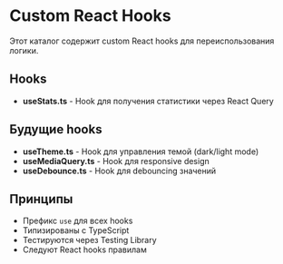 # Custom React Hooks

Этот каталог содержит custom React hooks для переиспользования логики.

## Hooks

- **useStats.ts** - Hook для получения статистики через React Query

## Будущие hooks

- **useTheme.ts** - Hook для управления темой (dark/light mode)
- **useMediaQuery.ts** - Hook для responsive design
- **useDebounce.ts** - Hook для debouncing значений

## Принципы

- Префикс `use` для всех hooks
- Типизированы с TypeScript
- Тестируются через Testing Library
- Следуют React hooks правилам

